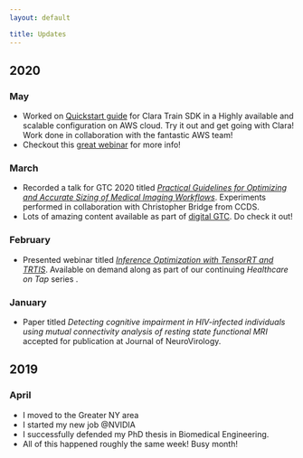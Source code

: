 ```yaml
---
layout: default

title: Updates
---
```

<div id="Updates" name="Updates">  </div>

## 2020

### May

- Worked on [Quickstart guide](https://aws.amazon.com/quickstart/architecture/nvidia-clara-train/) for Clara Train SDK in a Highly available and scalable configuration on AWS cloud. Try it out and get going with Clara! Work done in collaboration with the fantastic AWS team!
- Checkout this [great webinar](https://info.nvidia.com/clara-train-aws-quickstart-webinar-reg-page.html?ncid=so-elev-38020&ondemandrgt=yes) for more info!

### March

- Recorded a talk for GTC 2020 titled [*Practical Guidelines for Optimizing and Accurate Sizing of Medical Imaging Workflows*](https://developer.nvidia.com/gtc/2020/video/s21997). Experiments performed in collaboration with Christopher Bridge from CCDS.
- Lots of amazing content available as part of [digital GTC](https://www.nvidia.com/en-us/gtc/session-catalog/). Do check it out!

### February

- Presented webinar titled [*Inference Optimization with TensorRT and TRTIS*](https://event.on24.com/eventRegistration/EventLobbyServlet?target=reg20.jsp&ncid=so-link-56763&eventid=2189405&sessionid=1&key=F9BC888AC910EA98806C35516420608C&regTag=801536&sourcepage=register). Available on demand along as part of our continuing *Healthcare on Tap* series .

### January

- Paper titled *Detecting cognitive impairment in HIV-infected individuals using mutual connectivity analysis of resting state functional MRI* accepted for publication at Journal of NeuroVirology.

## 2019
### April 

- I moved to the Greater NY area
- I started my new job @NVIDIA
- I successfully defended my PhD thesis in Biomedical Engineering.
- All of this happened roughly the same week! Busy month!
